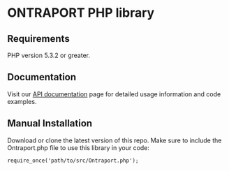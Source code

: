 # ONTRAPORT PHP library

## Requirements
PHP version 5.3.2 or greater.

## Documentation
Visit our [API documentation](https://api.ontraport.com/doc) page for detailed usage information and code examples.

## Manual Installation
Download or clone the latest version of this repo. Make sure to include the Ontraport.php file to use this library in your code:
```
require_once('path/to/src/Ontraport.php');
```
